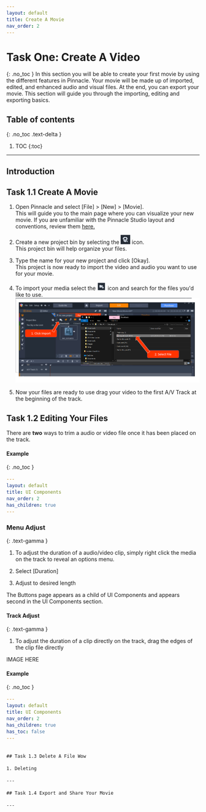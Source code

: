 ```yaml
---
layout: default
title: Create A Movie
nav_order: 2
---
```


# Task One: Create A Video 
{: .no_toc } 
In this section you will be able to create your first movie by using the different features in Pinnacle. Your movie will 
be made up of imported, edited, and enhanced audio and visual files. At the end, you can export your movie. This section will guide you through the importing, editing and exporting basics. 

## Table of contents
{: .no_toc .text-delta }

1. TOC
{:toc}

---
## Introduction 

## Task 1.1 Create A Movie

1.  Open Pinnacle and select [File] > [New] > [Movie].  
This will guide you to the main page where you can visualize your new movie. If you are unfamiliar
with the Pinnacle Studio layout and conventions, review them [here.](/index.md) 

2.  Create a new project bin by selecting the ![BOX](images/box_icon.png) icon.  
This project bin will help organize your files. 

3.  Type the name for your new project and click [Okay].  
This project is now ready to import the video and audio you want to use for your movie. 

4.  To import your media select the ![BOX](images/importIcon.png) icon and search for the files you'd like to use.  
![Quick Imports](images/clickImport_findFile.png)

5.	Now your files are ready to use drag your video to the first A/V Track at the beginning of the track.  
    

## Task 1.2 Editing Your Files 

There are **two** ways to trim a audio or video file once it has been placed on the track. 

#### Example
{: .no_toc }

```yaml
---
layout: default
title: UI Components
nav_order: 2
has_children: true
---
```

### Menu Adjust
{: .text-gamma }
1. To adjust the duration of a audio/video clip, simply right click the media on the track to reveal an options menu. 

2. Select [Duration]

3. Adjust to desired length 


The Buttons page appears as a child of UI Components and appears second in the UI Components section.

#### Track Adjust 
{: .text-gamma }

1. To adjust the duration of a clip directly on the track, drag the edges of the clip file directly

IMAGE HERE 
#### Example
{: .no_toc }

```yaml
---
layout: default
title: UI Components
nav_order: 2
has_children: true
has_toc: false
---
```
```

## Task 1.3 Delete A File Wow 

1. Deleting 

---

## Task 1.4 Export and Share Your Movie

---
